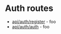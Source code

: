 # Auth routes

- [api/auth/register](./register/index.ts) - foo
- [api/auth/auth](./auth/index.ts) - foo
